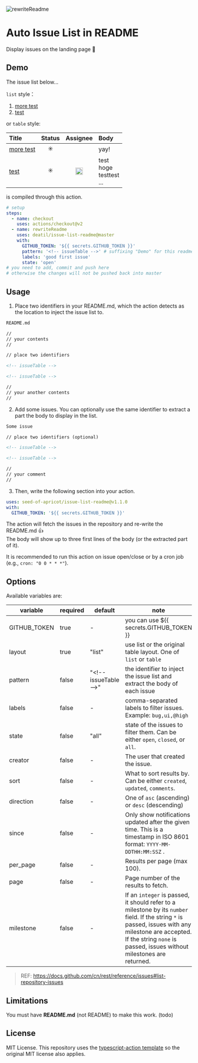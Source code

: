 ![rewriteReadme](https://github.com/seed-of-apricot/issue-list-readme/workflows/rewriteReadme/badge.svg)

# Auto Issue List in README

Display issues on the landing page :eyes:

## Demo

The issue list below...

`list` style：

<!-- issueTableDemo -->

1. <a href="https://github.com/seed-of-apricot/issue-list-readme/issues/4">more test</a>
2. <a href="https://github.com/seed-of-apricot/issue-list-readme/issues/2">test</a>

<!-- issueTableDemo -->

or `table` style:

<!-- issueTableDemo -->

| Title                                                                                 |         Status          |                                                            Assignee                                                             | Body                                  |
| :------------------------------------------------------------------------------------ | :---------------------: | :-----------------------------------------------------------------------------------------------------------------------------: | :------------------------------------ |
| <a href="https://github.com/seed-of-apricot/issue-list-readme/issues/4">more test</a> | :eight_spoked_asterisk: |                                                                                                                                 | yay!                                  |
| <a href="https://github.com/seed-of-apricot/issue-list-readme/issues/2">test</a>      | :eight_spoked_asterisk: | <a href="https://github.com/seed-of-apricot"><img src="https://avatars1.githubusercontent.com/u/26666870?v=4" width="20" /></a> | test<br />hoge<br />testtest<br />... |

<!-- issueTableDemo -->

is compiled through this action.

```yml
# setup
steps:
  - name: checkout
    uses: actions/checkout@v2
  - name: rewriteReadme
    uses: deatil/issue-list-readme@master
    with:
      GITHUB_TOKEN: '${{ secrets.GITHUB_TOKEN }}'
      pattern: '<!-- issueTable -->' # suffixing "Demo" for this readme
      labels: 'good first issue'
      state: 'open'
# you need to add, commit and push here
# otherwise the changes will not be pushed back into master
```

## Usage

1. Place two identifiers in your README.md, which the action detects as the location to inject the issue list to.

```md
README.md

//
// your contents
//

// place two identifiers

<!-- issueTable -->

<!-- issueTable -->

//
// your another contents
//
```

2. Add some issues. You can optionally use the same identifier to extract a part the body to display in the list.

```md
Some issue

// place two identifiers (optional)

<!-- issueTable -->

<!-- issueTable -->

//
// your comment
//
```

3. Then, write the following section into your action.

```yml
uses: seed-of-apricot/issue-list-readme@v1.1.0
with:
  GITHUB_TOKEN: '${{ secrets.GITHUB_TOKEN }}'
```

The action will fetch the issues in the repository and re-write the README.md :thumbsup:  
The body will show up to three first lines of the body (or the extracted part of it).

It is recommended to run this action on issue open/close or by a cron job (e.g., `cron: "0 0 * * *"`).

## Options

Available variables are:

| variable     | required | default                 | note                                                                               |
| ------------ | -------- | ----------------------- | ---------------------------------------------------------------------------------- |
| GITHUB_TOKEN | true     | -                       | you can use \${{ secrets.GITHUB_TOKEN }}                                           |
| layout       | true     | "list"                  | use list or the original table layout. One of `list` or `table`                           |
| pattern      | false    | "\<!-- issueTable --\>" | the identifier to inject the issue list and <br /> extract the body of each issue  |
| labels       | false    | -                       | comma-separated labels to filter issues.  Example: `bug,ui,@high`                  |
| state        | false    | "all"                   | state of the issues to filter them. Can be either `open`, `closed`, or `all`.      |
| creator      | false    | -                       | The user that created the issue.                                                   |
| sort         | false    | -                       | What to sort results by. Can be either `created`, `updated`, `comments`.           |
| direction    | false    | -                       | One of `asc` (ascending) or `desc` (descending)                                    |
| since        | false    | -                       | Only show notifications updated after the given time. This is a timestamp in ISO 8601 format: `YYYY-MM-DDTHH:MM:SSZ` .        |
| per_page     | false    | -                       | Results per page (max 100).                                                        |
| page         | false    | -                       | Page number of the results to fetch.                                               |
| milestone    | false    | -                       | If an `integer` is passed, it should refer to a milestone by its `number` field. If the string `*` is passed, issues with any milestone are accepted. If the string `none` is passed, issues without milestones are returned. |

> REF: https://docs.github.com/cn/rest/reference/issues#list-repository-issues

## Limitations

You must have **README.md** (not README) to make this work. (todo)

## License

MIT License. This repository uses the [typescript-action template](https://github.com/actions/typescript-action) so the original MIT license also applies.
